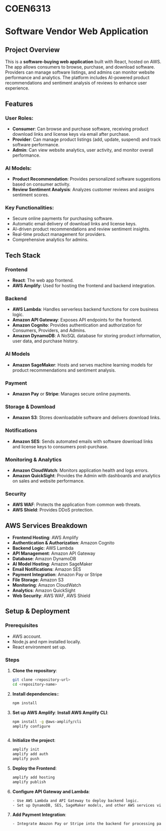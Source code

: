 # COEN6313

# Software Vendor Web Application

## Project Overview

This is a **software-buying web application** built with React, hosted on AWS. The app allows consumers to browse, purchase, and download software. Providers can manage software listings, and admins can monitor website performance and analytics. The platform includes AI-powered product recommendations and sentiment analysis of reviews to enhance user experience.

## Features

### User Roles:
- **Consumer**: Can browse and purchase software, receiving product download links and license keys via email after purchase.
- **Provider**: Can manage product listings (add, update, suspend) and track software performance.
- **Admin**: Can view website analytics, user activity, and monitor overall performance.

### AI Models:
- **Product Recommendation**: Provides personalized software suggestions based on consumer activity.
- **Review Sentiment Analysis**: Analyzes customer reviews and assigns sentiment scores.

### Key Functionalities:
- Secure online payments for purchasing software.
- Automatic email delivery of download links and license keys.
- AI-driven product recommendations and review sentiment insights.
- Real-time product management for providers.
- Comprehensive analytics for admins.

## Tech Stack

### Frontend
- **React**: The web app frontend.
- **AWS Amplify**: Used for hosting the frontend and backend integration.

### Backend
- **AWS Lambda**: Handles serverless backend functions for core business logic.
- **Amazon API Gateway**: Exposes API endpoints for the frontend.
- **Amazon Cognito**: Provides authentication and authorization for Consumers, Providers, and Admins.
- **Amazon DynamoDB**: A NoSQL database for storing product information, user data, and purchase history.

### AI Models
- **Amazon SageMaker**: Hosts and serves machine learning models for product recommendations and sentiment analysis.

### Payment
- **Amazon Pay** or **Stripe**: Manages secure online payments.

### Storage & Download
- **Amazon S3**: Stores downloadable software and delivers download links.

### Notifications
- **Amazon SES**: Sends automated emails with software download links and license keys to consumers post-purchase.

### Monitoring & Analytics
- **Amazon CloudWatch**: Monitors application health and logs errors.
- **Amazon QuickSight**: Provides the Admin with dashboards and analytics on sales and website performance.

### Security
- **AWS WAF**: Protects the application from common web threats.
- **AWS Shield**: Provides DDoS protection.

## AWS Services Breakdown

- **Frontend Hosting**: AWS Amplify
- **Authentication & Authorization**: Amazon Cognito
- **Backend Logic**: AWS Lambda
- **API Management**: Amazon API Gateway
- **Database**: Amazon DynamoDB
- **AI Model Hosting**: Amazon SageMaker
- **Email Notifications**: Amazon SES
- **Payment Integration**: Amazon Pay or Stripe
- **File Storage**: Amazon S3
- **Monitoring**: Amazon CloudWatch
- **Analytics**: Amazon QuickSight
- **Web Security**: AWS WAF, AWS Shield

## Setup & Deployment

### Prerequisites
- AWS account.
- Node.js and npm installed locally.
- React environment set up.

### Steps
1. **Clone the repository**:
   ```bash
   git clone <repository-url>
   cd <repository-name>

2. **Install dependencies:**:
   ```bash
   npm install

3. **Set up AWS Amplify**:
   **Install AWS Amplify CLI**:
   ```bash
   npm install -g @aws-amplify/cli
   amplify configure
  
 4. **Initialize the project**:
    ```bash
    amplify init
    amplify add auth
    amplify push

 5. **Deploy the Frontend**:
    ```bash
    amplify add hosting
    amplify publish
    
 6. **Configure API Gateway and Lambda**:
    ```bash
    - Use AWS Lambda and API Gateway to deploy backend logic.
    - Set up DynamoDB, SES, SageMaker models, and other AWS services via AWS Console.

 7. **Add Payment Integration**:
    ```bash
    - Integrate Amazon Pay or Stripe into the backend for processing payments.
